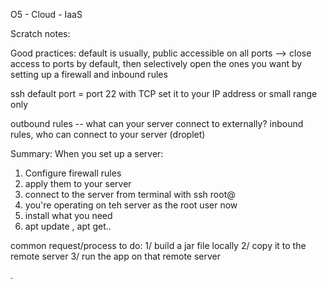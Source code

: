O5 - Cloud - IaaS 

Scratch notes:

Good practices:
default is usually, public accessible on all ports
--> close access to ports by default, then selectively open the ones you want by setting up a firewall and inbound rules


ssh default port = port 22 with TCP
set it to your IP address or small range only

outbound rules -- what can your server connect to externally?
inbound rules, who can connect to your server (droplet)


Summary:  When you set up a server:
1. Configure firewall rules
2. apply them to your server
3. connect to the server from terminal with ssh root@<the ip address>
4. you're operating on teh server as the root user now
5. install what you need
6. apt update , apt get..

common request/process to do: 
1/ build a jar file locally
2/ copy it to the remote server
3/ run the app on that remote server















.

